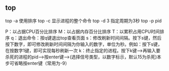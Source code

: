 ## top

top -a 使用排序
top -c 显示进程的整个命令
top -d 3 指定周期为3秒
top -p pid


P：以占据CPU百分比排序
M：以占据内存百分比排序
T：以累积占用CPU时间排序
q：退出命令：按q键退出top查看页面
s：修改刷新时间间隔。按下s键，然后按下数字，即可修改刷新时间间隔为你输入的数字，单位为秒。例如：按下s键，在按数字1键，即可实现每秒刷新一次
k：终止指定的进程。按下k键-->再输入要杀死的进程的pid-->按enter键-->(选择信号类型，以数字标示，默认15为杀死)本步可省略按enter键（常用为-9）


